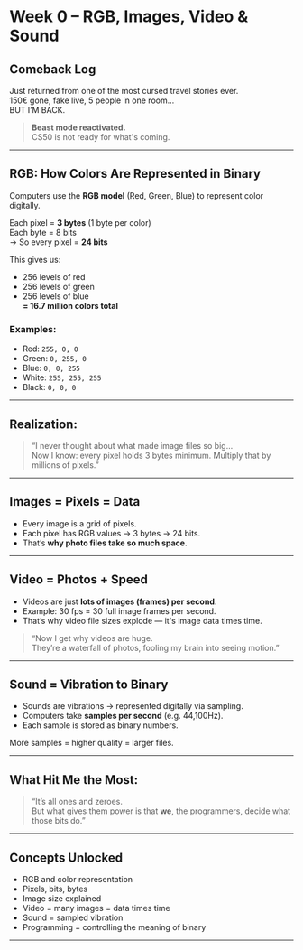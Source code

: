 #  Week 0 – RGB, Images, Video & Sound

##  Comeback Log

Just returned from one of the most cursed travel stories ever.  
150€ gone, fake live, 5 people in one room...  
BUT I’M BACK.

> **Beast mode reactivated.**  
> CS50 is not ready for what's coming.

---

##  RGB: How Colors Are Represented in Binary

Computers use the **RGB model** (Red, Green, Blue) to represent color digitally.

Each pixel = **3 bytes** (1 byte per color)  
Each byte = 8 bits  
→ So every pixel = **24 bits**

This gives us:
- 256 levels of red
- 256 levels of green
- 256 levels of blue  
**= 16.7 million colors total**

### Examples:
- Red: `255, 0, 0`
- Green: `0, 255, 0`
- Blue: `0, 0, 255`
- White: `255, 255, 255`
- Black: `0, 0, 0`

---

##  Realization:

> “I never thought about what made image files so big...  
Now I know: every pixel holds 3 bytes minimum. Multiply that by millions of pixels.”

---

##  Images = Pixels = Data

- Every image is a grid of pixels.
- Each pixel has RGB values → 3 bytes → 24 bits.
- That’s **why photo files take so much space**.

---

##  Video = Photos + Speed

- Videos are just **lots of images (frames) per second**.
- Example: 30 fps = 30 full image frames per second.
- That’s why video file sizes explode — it's image data times time.

> “Now I get why videos are huge.  
They’re a waterfall of photos, fooling my brain into seeing motion.”

---

##  Sound = Vibration to Binary

- Sounds are vibrations → represented digitally via sampling.
- Computers take **samples per second** (e.g. 44,100Hz).
- Each sample is stored as binary numbers.

More samples = higher quality = larger files.

---

##  What Hit Me the Most:

> “It’s all ones and zeroes.  
But what gives them power is that **we**, the programmers, decide what those bits do.”

---

##  Concepts Unlocked

- RGB and color representation  
- Pixels, bits, bytes  
- Image size explained  
- Video = many images = data times time  
- Sound = sampled vibration  
- Programming = controlling the meaning of binary

---


